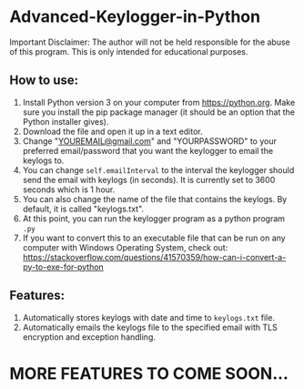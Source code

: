 # Advanced-Keylogger-in-Python

Important Disclaimer: The author will not be held responsible for the abuse of this program. This is only intended for educational purposes.

## How to use:

1) Install Python version 3 on your computer from https://python.org. Make sure you install the pip package manager (it should be an option that the Python installer gives).
2) Download the file and open it up in a text editor.
3) Change "YOUREMAIL@gmail.com" and "YOURPASSWORD" to your preferred email/password that you want the keylogger to email the keylogs to. 
4) You can change `self.emailInterval` to the interval the keylogger should send the email with keylogs (in seconds). It is currently set to 3600 seconds which is 1 hour.
5) You can also change the name of the file that contains the keylogs. By default, it is called "keylogs.txt".
6) At this point, you can run the keylogger program as a python program `.py`
7) If you want to convert this to an executable file that can be run on any computer with Windows Operating System, check out: https://stackoverflow.com/questions/41570359/how-can-i-convert-a-py-to-exe-for-python

## Features:

1) Automatically stores keylogs with date and time to `keylogs.txt` file.
2) Automatically emails the keylogs file to the specified email with TLS encryption and exception handling.


# MORE FEATURES TO COME SOON...
